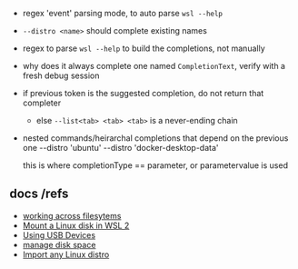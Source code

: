 - regex 'event' parsing mode, to auto parse `wsl --help`
- `--distro <name>` should complete existing names
- regex to parse `wsl --help` to build the completions, not manually
- why does it always complete one named `CompletionText`, verify with a fresh debug session
- if previous token is the suggested completion, do not return that completer
  - else `--list<tab> <tab> <tab>` is a never-ending chain
- nested commands/heirarchal completions that depend on the previous one
    --distro 'ubuntu'
    --distro 'docker-desktop-data'

    this is where completionType == parameter, or parametervalue is used


## docs /refs
- [working across filesytems](https://learn.microsoft.com/en-us/windows/wsl/filesystems)
- [Mount a Linux disk in WSL 2](https://learn.microsoft.com/en-us/windows/wsl/wsl2-mount-disk)
- [Using USB Devices](https://learn.microsoft.com/en-us/windows/wsl/connect-usb)
- [manage disk space](https://learn.microsoft.com/en-us/windows/wsl/disk-space)
- [Import any Linux distro](https://learn.microsoft.com/en-us/windows/wsl/use-custom-distro)